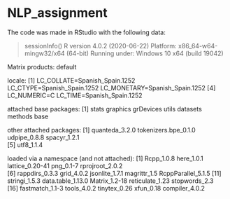 # NLP_assignment
The code was made in RStudio with the following data:

> sessionInfo()
R version 4.0.2 (2020-06-22)
Platform: x86_64-w64-mingw32/x64 (64-bit)
Running under: Windows 10 x64 (build 19042)

Matrix products: default

locale:
[1] LC_COLLATE=Spanish_Spain.1252  LC_CTYPE=Spanish_Spain.1252    LC_MONETARY=Spanish_Spain.1252
[4] LC_NUMERIC=C                   LC_TIME=Spanish_Spain.1252    

attached base packages:
[1] stats     graphics  grDevices utils     datasets  methods   base     

other attached packages:
[1] quanteda_3.2.0       tokenizers.bpe_0.1.0 udpipe_0.8.8         spacyr_1.2.1        
[5] utf8_1.1.4          

loaded via a namespace (and not attached):
 [1] Rcpp_1.0.8         here_1.0.1         lattice_0.20-41    png_0.1-7          rprojroot_2.0.2   
 [6] rappdirs_0.3.3     grid_4.0.2         jsonlite_1.7.1     magrittr_1.5       RcppParallel_5.1.5
[11] stringi_1.5.3      data.table_1.13.0  Matrix_1.2-18      reticulate_1.23    stopwords_2.3     
[16] fastmatch_1.1-3    tools_4.0.2        tinytex_0.26       xfun_0.18          compiler_4.0.2   
